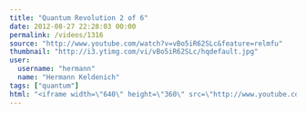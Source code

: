 ```yaml
---
title: "Quantum Revolution 2 of 6"
date: 2012-08-27 22:28:03 00:00
permalink: /videos/1316
source: "http://www.youtube.com/watch?v=vBo5iR62SLc&feature=relmfu"
thumbnail: "http://i3.ytimg.com/vi/vBo5iR62SLc/hqdefault.jpg"
user:
  username: "hermann"
  name: "Hermann Keldenich"
tags: ["quantum"]
html: "<iframe width=\"640\" height=\"360\" src=\"http://www.youtube.com/embed/vBo5iR62SLc?wmode=transparent&fs=1&feature=oembed\" frameborder=\"0\" allowfullscreen></iframe>"
---
```


